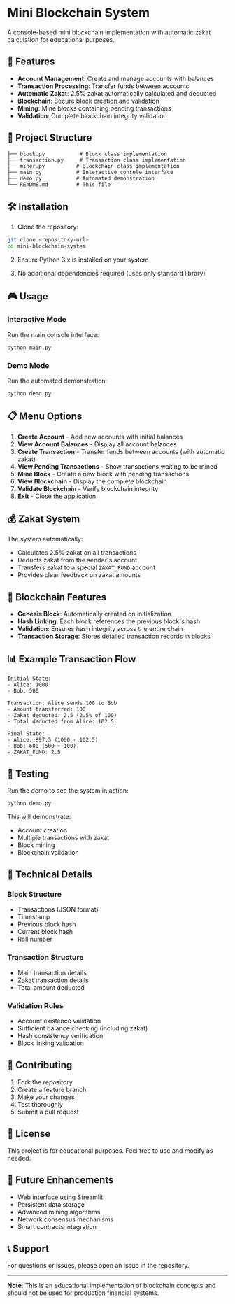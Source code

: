 # Mini Blockchain System

A console-based mini blockchain implementation with automatic zakat calculation for educational purposes.

## 🚀 Features

- **Account Management**: Create and manage accounts with balances
- **Transaction Processing**: Transfer funds between accounts
- **Automatic Zakat**: 2.5% zakat automatically calculated and deducted
- **Blockchain**: Secure block creation and validation
- **Mining**: Mine blocks containing pending transactions
- **Validation**: Complete blockchain integrity validation

## 📁 Project Structure

```
├── block.py           # Block class implementation
├── transaction.py     # Transaction class implementation  
├── miner.py          # Blockchain class implementation
├── main.py           # Interactive console interface
├── demo.py           # Automated demonstration
└── README.md         # This file
```

## 🛠️ Installation

1. Clone the repository:
```bash
git clone <repository-url>
cd mini-blockchain-system
```

2. Ensure Python 3.x is installed on your system

3. No additional dependencies required (uses only standard library)

## 🎮 Usage

### Interactive Mode
Run the main console interface:
```bash
python main.py
```

### Demo Mode
Run the automated demonstration:
```bash
python demo.py
```

## 📋 Menu Options

1. **Create Account** - Add new accounts with initial balances
2. **View Account Balances** - Display all account balances
3. **Create Transaction** - Transfer funds between accounts (with automatic zakat)
4. **View Pending Transactions** - Show transactions waiting to be mined
5. **Mine Block** - Create a new block with pending transactions
6. **View Blockchain** - Display the complete blockchain
7. **Validate Blockchain** - Verify blockchain integrity
8. **Exit** - Close the application

## 💰 Zakat System

The system automatically:
- Calculates 2.5% zakat on all transactions
- Deducts zakat from the sender's account
- Transfers zakat to a special `ZAKAT_FUND` account
- Provides clear feedback on zakat amounts

## 🔗 Blockchain Features

- **Genesis Block**: Automatically created on initialization
- **Hash Linking**: Each block references the previous block's hash
- **Validation**: Ensures hash integrity across the entire chain
- **Transaction Storage**: Stores detailed transaction records in blocks

## 📊 Example Transaction Flow

```
Initial State:
- Alice: 1000
- Bob: 500

Transaction: Alice sends 100 to Bob
- Amount transferred: 100
- Zakat deducted: 2.5 (2.5% of 100)
- Total deducted from Alice: 102.5

Final State:
- Alice: 897.5 (1000 - 102.5)
- Bob: 600 (500 + 100)
- ZAKAT_FUND: 2.5
```

## 🧪 Testing

Run the demo to see the system in action:
```bash
python demo.py
```

This will demonstrate:
- Account creation
- Multiple transactions with zakat
- Block mining
- Blockchain validation

## 🔧 Technical Details

### Block Structure
- Transactions (JSON format)
- Timestamp
- Previous block hash
- Current block hash
- Roll number

### Transaction Structure
- Main transaction details
- Zakat transaction details
- Total amount deducted

### Validation Rules
- Account existence validation
- Sufficient balance checking (including zakat)
- Hash consistency verification
- Block linking validation

## 🤝 Contributing

1. Fork the repository
2. Create a feature branch
3. Make your changes
4. Test thoroughly
5. Submit a pull request

## 📝 License

This project is for educational purposes. Feel free to use and modify as needed.

## 🎯 Future Enhancements

- Web interface using Streamlit
- Persistent data storage
- Advanced mining algorithms
- Network consensus mechanisms
- Smart contracts integration

## 📞 Support

For questions or issues, please open an issue in the repository.

---

**Note**: This is an educational implementation of blockchain concepts and should not be used for production financial systems.
